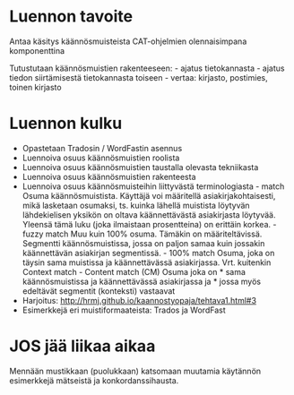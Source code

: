 Luennon tavoite
===============

Antaa käsitys käännösmuisteista CAT-ohjelmien olennaisimpana komponenttina

Tutustutaan käännösmuistien rakenteeseen:
    - ajatus tietokannasta
    - ajatus tiedon siirtämisestä tietokannasta toiseen
        - vertaa: kirjasto, postimies, toinen kirjasto

Luennon kulku
=============

- Opastetaan Tradosin / WordFastin asennus
- Luennoiva osuus käännösmuistien roolista
- Luennoiva osuus käännösmuistien taustalla olevasta tekniikasta
- Luennoiva osuus käännösmuistien rakenteesta
- Luennoiva osuus käännösmuisteihin liittyvästä terminologiasta
		- match
		    Osuma käännösmuistista. Käyttäjä voi määritellä asiakirjakohtaisesti, mikä lasketaan osumaksi, ts. kuinka 
		    lähellä muistista löytyvän lähdekielisen yksikön on oltava käännettävästä asiakirjasta löytyvää.
		    Yleensä tämä luku (joka ilmaistaan prosentteina) on erittäin korkea.
		- fuzzy match
            Muu kuin 100% osuma. Tämäkin on määriteltävissä. Segmentti
            käännösmuistissa, jossa on paljon samaa kuin
            jossakin käännettävän asiakirjan segmentissä.
		- 100% match
            Osuma, joka on täysin sama muistissa ja käännettävässä asiakirjassa. Vrt.
            kuitenkin Context match
		- Content match (CM)
            Osuma joka on
            * sama käännösmuistissa ja käännettävässä asiakirjassa ja 
            * jossa myös edeltävät segmentit (konteksti) vastaavat
- Harjoitus: http://hrmj.github.io/kaannostyopaja/tehtava1.html#3
- Esimerkkejä eri muistiformaateista: Trados ja WordFast

JOS jää liikaa aikaa
====================

Mennään mustikkaan (puolukkaan) katsomaan muutamia käytännön esimerkkejä mätseistä ja konkordanssihausta.


